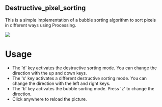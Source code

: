 ## Destructive_pixel_sorting

This is a simple implementation of a bubble sorting algorithm to sort pixels in different ways using Processing.

![](example.gif)

# Usage

- The 'd' key activates the destructive sorting mode. You can change the direction with the up and down keys.
- The 's' key activates a different destructive sorting mode. You can change the direction with the left and right keys.
- The 'b' key activates the bubble sorting mode. Press 'z' to change the direction.
- Click anywhere to reload the picture.
